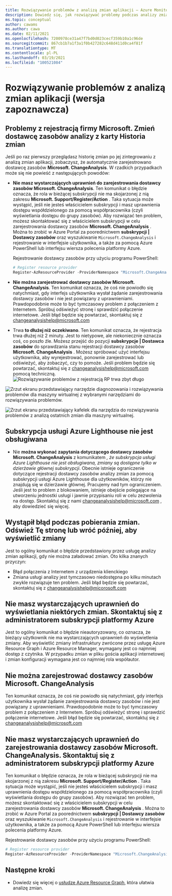 ```yaml
---
title: Rozwiązywanie problemów z analizą zmian aplikacji — Azure Monitor
description: Dowiedz się, jak rozwiązywać problemy podczas analizy zmian aplikacji.
ms.topic: conceptual
author: cawams
ms.author: cawa
ms.date: 02/11/2021
ms.openlocfilehash: 7200978ce31a47f7bd0d023cecf359b10a1c96de
ms.sourcegitcommit: 867cb1b7a1f3a1f0b427282c648d411d0ca4f81f
ms.translationtype: MT
ms.contentlocale: pl-PL
ms.lasthandoff: 03/19/2021
ms.locfileid: "100521084"
---
```

# <a name="troubleshoot-application-change-analysis-preview"></a>Rozwiązywanie problemów z analizą zmian aplikacji (wersja zapoznawcza)

## <a name="having-trouble-registering-microsoft-change-analysis-resource-provider-from-change-history-tab"></a>Problemy z rejestracją firmy Microsoft. Zmień dostawcę zasobów analizy z karty Historia zmian

Jeśli po raz pierwszy przeglądasz historię zmian po jej zintegrowaniu z analizą zmian aplikacji, zobaczysz, że automatycznie zarejestrowano dostawcę zasobów **Microsoft. ChangeAnalysis**. W rzadkich przypadkach może się nie powieść z następujących powodów:

- **Nie masz wystarczających uprawnień do zarejestrowania dostawcy zasobów Microsoft. ChangeAnalysis**. Ten komunikat o błędzie oznacza, że rola w bieżącej subskrypcji nie ma skojarzonej z nią zakresu **Microsoft. Support/Register/Action** . Taka sytuacja może wystąpić, jeśli nie jesteś właścicielem subskrypcji i masz uprawnienia dostępu współdzielonego za pomocą współpracownika (czyli wyświetlania dostępu do grupy zasobów). Aby rozwiązać ten problem, możesz skontaktować się z właścicielem subskrypcji w celu zarejestrowania dostawcy zasobów **Microsoft. ChangeAnalysis** . Można to zrobić w Azure Portal za poorednictwem **subskrypcji | Dostawcy zasobów** oraz wyszukiwanie ```Microsoft.ChangeAnalysis``` i rejestrowanie w interfejsie użytkownika, a także za pomocą Azure PowerShell lub interfejsu wiersza polecenia platformy Azure.

    Rejestrowanie dostawcy zasobów przy użyciu programu PowerShell:
    ```PowerShell
    # Register resource provider
    Register-AzResourceProvider -ProviderNamespace "Microsoft.ChangeAnalysis"
    ```

- **Nie można zarejestrować dostawcy zasobów Microsoft. ChangeAnalysis**. Ten komunikat oznacza, że coś nie powiodło się natychmiast, gdy interfejs użytkownika wysłał żądanie zarejestrowania dostawcy zasobów i nie jest powiązany z uprawnieniami. Prawdopodobnie może to być tymczasowy problem z połączeniem z Internetem. Spróbuj odświeżyć stronę i sprawdzić połączenie internetowe. Jeśli błąd będzie się powtarzać, skontaktuj się z changeanalysishelp@microsoft.com

- Trwa **to dłużej niż oczekiwano**. Ten komunikat oznacza, że rejestracja trwa dłużej niż 2 minuty. Jest to nietypowe, ale niekoniecznie oznacza coś, co poszło źle. Możesz przejść do pozycji **subskrypcje | Dostawca zasobów** do sprawdzania stanu rejestracji dostawcy zasobów **Microsoft. ChangeAnalysis** . Możesz spróbować użyć interfejsu użytkownika, aby wyrejestrować, ponownie zarejestrować lub odświeżyć, aby zobaczyć, czy to pomoże. Jeśli problem będzie się powtarzać, skontaktuj się z changeanalysishelp@microsoft.com pomocą techniczną.
    ![Rozwiązywanie problemów z rejestracją RP trwa zbyt długo](./media/change-analysis/troubleshoot-registration-taking-too-long.png)

![Zrzut ekranu przedstawiający narzędzie diagnozowania i rozwiązywania problemów dla maszyny wirtualnej z wybranymi narzędziami do rozwiązywania problemów.](./media/change-analysis/vm-dnsp-troubleshootingtools.png)

![Zrzut ekranu przedstawiający kafelek dla narzędzia do rozwiązywania problemów z analizą ostatnich zmian dla maszyny wirtualnej.](./media/change-analysis/analyze-recent-changes.png)

## <a name="azure-lighthouse-subscription-is-not-supported"></a>Subskrypcja usługi Azure Lighthouse nie jest obsługiwana

- Nie **można wykonać zapytania dotyczącego dostawcy zasobów Microsoft. ChangeAnalysis** z komunikatem *, że subskrypcja usługi Azure Lighthouse nie jest obsługiwana, zmiany są dostępne tylko w dzierżawie głównej subskrypcji*. Obecnie istnieje ograniczenie dotyczące rejestracji dostawcy zasobów analizy zmian za pomocą subskrypcji usługi Azure Lighthouse dla użytkowników, którzy nie znajdują się w dzierżawie głównej. Pracujemy nad tym ograniczeniem. Jeśli jest to problem z blokowaniem, istnieje obejście polegające na utworzeniu jednostki usługi i jawnie przypisaniu roli w celu zezwolenia na dostęp.  Skontaktuj się z nami changeanalysishelp@microsoft.com , aby dowiedzieć się więcej.

## <a name="an-error-occurred-while-getting-changes-please-refresh-this-page-or-come-back-later-to-view-changes"></a>Wystąpił błąd podczas pobierania zmian. Odśwież Tę stronę lub wróć później, aby wyświetlić zmiany

Jest to ogólny komunikat o błędzie przedstawiony przez usługę analizy zmian aplikacji, gdy nie można załadować zmian. Oto kilka znanych przyczyn:

- Błąd połączenia z Internetem z urządzenia klienckiego
- Zmiana usługi analizy jest tymczasowo niedostępna po kilku minutach zwykle rozwiązuje ten problem. Jeśli błąd będzie się powtarzać, skontaktuj się z changeanalysishelp@micorosoft.com

## <a name="you-dont-have-enough-permissions-to-view-some-changes-contact-your-azure-subscription-administrator"></a>Nie masz wystarczających uprawnień do wyświetlania niektórych zmian. Skontaktuj się z administratorem subskrypcji platformy Azure

Jest to ogólny komunikat o błędzie nieautoryzowany, co oznacza, że bieżący użytkownik nie ma wystarczających uprawnień do wyświetlenia zmiany. Aby wyświetlić zmiany infrastruktury zwrócone przez usługę Azure Resource Graph i Azure Resource Manager, wymagany jest co najmniej dostęp z czytnika. W przypadku zmian w pliku gościa aplikacji internetowej i zmian konfiguracji wymagana jest co najmniej rola współautor.

## <a name="failed-to-register-microsoftchangeanalysis-resource-provider"></a>Nie można zarejestrować dostawcy zasobów Microsoft. ChangeAnalysis

Ten komunikat oznacza, że coś nie powiodło się natychmiast, gdy interfejs użytkownika wysłał żądanie zarejestrowania dostawcy zasobów i nie jest powiązany z uprawnieniami. Prawdopodobnie może to być tymczasowy problem z połączeniem z Internetem. Spróbuj odświeżyć stronę i sprawdzić połączenie internetowe. Jeśli błąd będzie się powtarzać, skontaktuj się z changeanalysishelp@microsoft.com

## <a name="you-dont-have-enough-permissions-to-register-microsoftchangeanalysis-resource-provider-contact-your-azure-subscription-administrator"></a>Nie masz wystarczających uprawnień do zarejestrowania dostawcy zasobów Microsoft. ChangeAnalysis. Skontaktuj się z administratorem subskrypcji platformy Azure

Ten komunikat o błędzie oznacza, że rola w bieżącej subskrypcji nie ma skojarzonej z nią zakresu **Microsoft. Support/Register/Action** . Taka sytuacja może wystąpić, jeśli nie jesteś właścicielem subskrypcji i masz uprawnienia dostępu współdzielonego za pomocą współpracownika (czyli wyświetlania dostępu do grupy zasobów). Aby rozwiązać ten problem, możesz skontaktować się z właścicielem subskrypcji w celu zarejestrowania dostawcy zasobów **Microsoft. ChangeAnalysis** . Można to zrobić w Azure Portal za poorednictwem **subskrypcji | Dostawcy zasobów** oraz wyszukiwanie ```Microsoft.ChangeAnalysis``` i rejestrowanie w interfejsie użytkownika, a także za pomocą Azure PowerShell lub interfejsu wiersza polecenia platformy Azure.

Rejestrowanie dostawcy zasobów przy użyciu programu PowerShell:

```PowerShell
# Register resource provider
Register-AzResourceProvider -ProviderNamespace "Microsoft.ChangeAnalysis"
```

## <a name="next-steps"></a>Następne kroki

- Dowiedz się więcej o [usłudze Azure Resource Graph](../../governance/resource-graph/overview.md), która ułatwia analizę zmian.